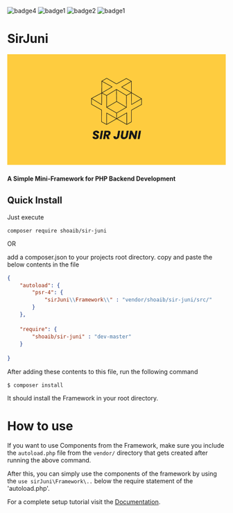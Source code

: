 ![badge4](https://img.shields.io/badge/MIT-License-red)
![badge1](https://img.shields.io/badge/Built%20With%20Love-8A2BE2)
![badge2](https://img.shields.io/static/v1?label=easy&message=install&color=green)
![badge1](https://img.shields.io/static/v1?label=PHP%20>%208.2&message=Framework&color=blue)
# SirJuni
![logo](./__dont_touch/logo.png)

#### A Simple Mini-Framework for PHP Backend Development

## Quick Install
Just execute
```
composer require shoaib/sir-juni
```
OR

add a composer.json to your projects root directory.
copy and paste the below contents in the file
```json
{
    "autoload": {
        "psr-4": {
            "sirJuni\\Framework\\" : "vendor/shoaib/sir-juni/src/"
        }
    },

    "require": {
        "shoaib/sir-juni" : "dev-master"
    }

}

```

After adding these contents to this file, run the following command
```shell
$ composer install
```
It should install the Framework in your root directory.

# How to use
If you want to use Components from the Framework, make sure you include the `autoload.php` file from the `vendor/` directory that gets created after running the above command.

After this, you can simply use the components of the framework by using the `use sirJuni\Framework\..` below the require statement of the 'autoload.php'.

For a complete setup tutorial visit the [Documentation](https://shoaib-1.gitbook.io/sirjuni/).